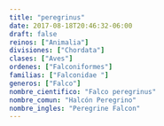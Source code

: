 ```yaml
---
title: "peregrinus"
date: 2017-08-18T20:46:32-06:00
draft: false
reinos: ["Animalia"]
divisiones: ["Chordata"]
clases: ["Aves"]
ordenes: ["Falconiformes"]
familias: ["Falconidae "]
generos: ["Falco"]
nombre_cientifico: "Falco peregrinus"
nombre_comun: "Halcón Peregrino"
nombre_ingles: "Peregrine Falcon"
---
```

